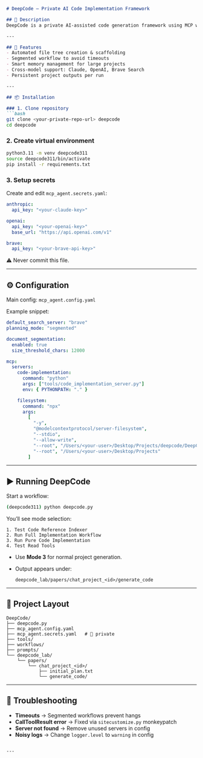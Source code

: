 ````markdown
# DeepCode – Private AI Code Implementation Framework

## 📖 Description  
DeepCode is a private AI-assisted code generation framework using MCP with Claude, OpenAI, and Brave APIs. It creates large-scale application codebases without timeouts through segmented workflows and smart memory management.

---

## 🚀 Features
- Automated file tree creation & scaffolding  
- Segmented workflow to avoid timeouts  
- Smart memory management for large projects  
- Cross-model support: Claude, OpenAI, Brave Search  
- Persistent project outputs per run  

---

## 📦 Installation

### 1. Clone repository
```bash
git clone <your-private-repo-url> deepcode
cd deepcode
````

### 2. Create virtual environment

```bash
python3.11 -m venv deepcode311
source deepcode311/bin/activate
pip install -r requirements.txt
```

### 3. Setup secrets

Create and edit `mcp_agent.secrets.yaml`:

```yaml
anthropic:
  api_key: "<your-claude-key>"

openai:
  api_key: "<your-openai-key>"
  base_url: "https://api.openai.com/v1"

brave:
  api_key: "<your-brave-api-key>"
```

⚠️ Never commit this file.

---

## ⚙️ Configuration

Main config: `mcp_agent.config.yaml`

Example snippet:

```yaml
default_search_server: "brave"
planning_mode: "segmented"

document_segmentation:
  enabled: true
  size_threshold_chars: 12000

mcp:
  servers:
    code-implementation:
      command: "python"
      args: ["tools/code_implementation_server.py"]
      env: { PYTHONPATH: "." }

    filesystem:
      command: "npx"
      args:
        [
          "-y",
          "@modelcontextprotocol/server-filesystem",
          "--stdio",
          "--allow-write",
          "--root", "/Users/<your-user>/Desktop/Projects/deepcode/DeepCode/deepcode_lab",
          "--root", "/Users/<your-user>/Desktop/Projects"
        ]
```

---

## ▶️ Running DeepCode

Start a workflow:

```bash
(deepcode311) python deepcode.py
```

You’ll see mode selection:

```
1. Test Code Reference Indexer
2. Run Full Implementation Workflow
3. Run Pure Code Implementation
4. Test Read Tools
```

* Use **Mode 3** for normal project generation.
* Output appears under:

  ```
  deepcode_lab/papers/chat_project_<id>/generate_code
  ```

---

## 📂 Project Layout

```
DeepCode/
├── deepcode.py
├── mcp_agent.config.yaml
├── mcp_agent.secrets.yaml   # 🔑 private
├── tools/
├── workflows/
├── prompts/
└── deepcode_lab/
    └── papers/
        └── chat_project_<id>/
            ├── initial_plan.txt
            └── generate_code/
```

---

## 🔧 Troubleshooting

* **Timeouts** → Segmented workflows prevent hangs
* **CallToolResult error** → Fixed via `sitecustomize.py` monkeypatch
* **Server not found** → Remove unused servers in config
* **Noisy logs** → Change `logger.level` to `warning` in config

```

---

```
